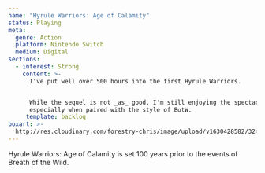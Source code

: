 ```yaml
---
name: "Hyrule Warriors: Age of Calamity"
status: Playing
meta:
  genre: Action
  platform: Nintendo Switch
  medium: Digital
sections:
  - interest: Strong
    content: >-
      I've put well over 500 hours into the first Hyrule Warriors.


      While the sequel is not _as_ good, I'm still enjoying the spectacle,
      especially when paired with the style of BotW.
    _template: backlog
boxart: >-
  http://res.cloudinary.com/forestry-chris/image/upload/v1630428582/3241516-untitled-1_ac0nbb.png
---
```


Hyrule Warriors: Age of Calamity is set 100 years prior to the events of Breath of the Wild.
